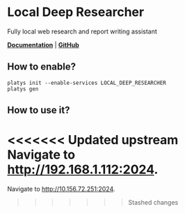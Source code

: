# Local Deep Researcher

Fully local web research and report writing assistant 

**[Documentation](https://github.com/langchain-ai/local-deep-researcher)** | **[GitHub](https://github.com/langchain-ai/local-deep-researcher)**

## How to enable?

```
platys init --enable-services LOCAL_DEEP_RESEARCHER
platys gen
```

## How to use it?

<<<<<<< Updated upstream
Navigate to <http://192.168.1.112:2024>.
=======
Navigate to <http://10.156.72.251:2024>.
>>>>>>> Stashed changes

